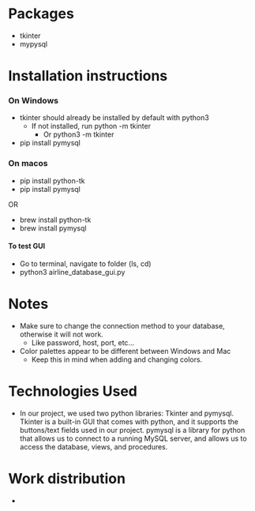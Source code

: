 # Packages
- tkinter
- mypysql

# Installation instructions

### On Windows
- tkinter should already be installed by default with python3
    - If not installed, run python -m tkinter
        - Or python3 -m tkinter
- pip install pymysql

### On macos
- pip install python-tk
- pip install pymysql

OR

- brew install python-tk
- brew install pymysql

#### To test GUI
- Go to terminal, navigate to folder (ls, cd)
- python3 airline_database_gui.py

# Notes
- Make sure to change the connection method to your database, otherwise it will not work.
    - Like password, host, port, etc...
- Color palettes appear to be different between Windows and Mac
    - Keep this in mind when adding and changing colors.

# Technologies Used
- In our project, we used two python libraries: Tkinter and pymysql. Tkinter is a built-in GUI that comes with python, and it supports the buttons/text fields used in our project. pymysql is a library for python that allows us to connect to a running MySQL server, and allows us to access the database, views, and procedures.

# Work distribution
- 